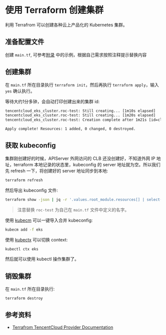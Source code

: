 # 使用 Terraform 创建集群

利用 Terrafrom 可以创建各种云上产品化的 Kubernetes 集群。

## 准备配置文件

创建 `main.tf`, 可参考[附录](../appendix/terraform/) 中的示例，根据自己需求按照注释提示替换内容

## 创建集群

在 `main.tf` 所在目录执行 `terraform init`，然后再执行 `terraform apply`，输入 `yes` 确认执行。

等待大约1分多钟，会自动打印创建出来的集群 id:

```txt
tencentcloud_eks_cluster.roc-test: Still creating... [1m10s elapsed]
tencentcloud_eks_cluster.roc-test: Still creating... [1m20s elapsed]
tencentcloud_eks_cluster.roc-test: Creation complete after 1m21s [id=cls-4d2qxcs5]

Apply complete! Resources: 1 added, 0 changed, 0 destroyed.
```

## 获取 kubeconfig

集群刚创建好的时候，APIServer 外网访问的 CLB 还没创建好，不知道外网 IP 地址，terraform 本地记录的状态里，kubeconfig 的 server 地址就为空。所以我们先 refresh 一下，将创建好的 server 地址同步到本地:

```bash
terraform refresh
```

然后导出 kubeconfig 文件:

```bash
terraform show -json | jq -r '.values.root_module.resources[] | select(.address | test("tencentcloud_eks_cluster.roc-test")) | .values.kube_config' > eks
```

> 注意替换 `roc-test` 为自己在 `main.tf` 文件中定义的名字。

使用 [kubecm](../kubectl/merge-kubeconfig-with-kubecm) 可以一键导入合并 kubeconfig:

```bash
kubecm add -f eks
```

使用 [kubectx](../kubectl/quick-switch-with-kubectx) 可以切换 context:

```bash
kubectl ctx eks
```

然后就可以使用 kubectl 操作集群了。

## 销毁集群

在 `main.tf` 所在目录执行:

```bash
terraform destroy
```

## 参考资料

* [Terrafrom TencentCloud Provider Documentation](https://registry.terraform.io/providers/tencentcloudstack/tencentcloud/latest/docs)

